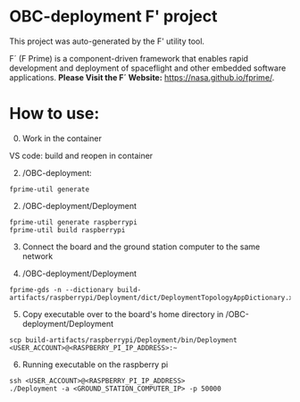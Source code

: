 # OBC-deployment F' project

This project was auto-generated by the F' utility tool. 

F´ (F Prime) is a component-driven framework that enables rapid development and deployment of spaceflight and other embedded software applications.
**Please Visit the F´ Website:** https://nasa.github.io/fprime/.

# How to use:
0. Work in the container

VS code: build and reopen in container

2. /OBC-deployment:
```
fprime-util generate
```
2. /OBC-deployment/Deployment
```
fprime-util generate raspberrypi
fprime-util build raspberrypi
```
3. Connect the board and the ground station computer to the same network

4. /OBC-deployment/Deployment
```
fprime-gds -n --dictionary build-artifacts/raspberrypi/Deployment/dict/DeploymentTopologyAppDictionary.xml
```
5. Copy executable over to the board's home directory
in /OBC-deployment/Deployment
```
scp build-artifacts/raspberrypi/Deployment/bin/Deployment <USER_ACCOUNT>@<RASPBERRY_PI_IP_ADDRESS>:~
```
6. Running executable on the raspberry pi
```
ssh <USER_ACCOUNT>@<RASPBERRY_PI_IP_ADDRESS>
./Deployment -a <GROUND_STATION_COMPUTER_IP> -p 50000
```
